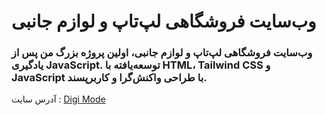# وب‌سایت فروشگاهی لپ‌تاپ و لوازم جانبی
### وب‌سایت فروشگاهی لپ‌تاپ و لوازم جانبی، اولین پروژه بزرگ من پس از یادگیری JavaScript. توسعه‌یافته با HTML، Tailwind CSS و JavaScript با طراحی واکنش‌گرا و کاربرپسند.
آدرس سایت :
[Digi Mode]([https://programming-learning-site.vercel.app/](https://digi-mode.vercel.app/))
